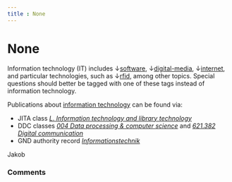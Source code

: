 ```yaml
---
title : None
---
```

None
=====================
Information technology (IT) includes
↓[software](/questions/tagged/software "show questions tagged 'software'"),
↓[digital-media](/questions/tagged/digital-media "show questions tagged 'digital-media'"),
↓[internet](/questions/tagged/internet "show questions tagged 'internet'"),
and particular technologies, such as
↓[rfid](/questions/tagged/rfid "shions tagged 'rfid'"), among other
topics. Special questions should better be tagged with one of these tags
instead of information technology.

Publications about [information
technology](http://en.wikipedia.org/wiki/Information_technology) can be
found via:

-   JITA class *[L. Information technology and library
    technology](http://eprints.rclis.org/handle/10760/3757)*
-   DDC classes *[004 Data processing & computer
    science](http://deweyresearch.oclc.org/ddcbrowser2/SearchServlet?query=dd%3A004)*
    and *[621.382 Digital
    communication](http://deweyresearch.oclc.org/ddcbrowser2/SearchServlet?query=dd%3A621.382)*
-   GND authority record
    *[Informationstechnik](http://d-nb.info/gnd/4026926-7)*


Jakob

### Comments ###


